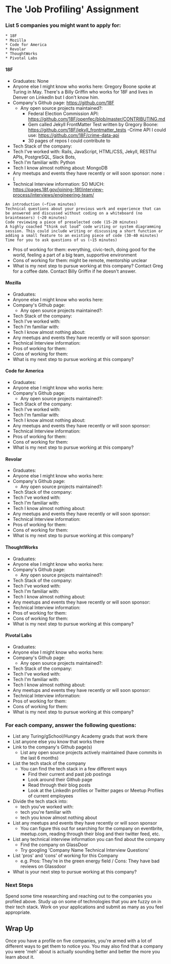 # The 'Job Profiling' Assignment

### List 5 companies you might want to apply for:
    * 18F 
    * Mozilla 
    * Code for America
    * Revolar
    * ThoughtWorks
    * Pivotal Labs

#### 18F
- Graduates: None
- Anyone else I might know who works here: Gregory Boone spoke at Turing in May. There's a Billy Griffin who works for 18F and lives in Denver on LinkedIn but I don't know him.
- Company's Github page: https://github.com/18F
  - Any open source projects maintained?:
    - Federal Election Commission API: https://github.com/18F/openfec/blob/master/CONTRIBUTING.md
    - Gem called Jekyll FrontMatter Test written by Gregory Boone: https://github.com/18F/jekyll_frontmatter_tests
    -Crime API I could use: https://github.com/18F/crime-data-api
    - 30 pages of repos I could contribute to
 - Tech Stack of the company:
  - Tech I've worked with: Rails, JavaScript, HTML/CSS, Jekyll, RESTful APIs, PostgreSQL, Slack Bots,
  - Tech I'm familiar with: Python
  - Tech I know almost nothing about: MongoDB
 - Any meetups and events they have recently or will soon sponsor: none :(
 - Technical Interview information: SO MUCH: https://pages.18f.gov/joining-18f/interview-process/interviews/engineering-team/
 ```
 An introduction (~five minutes)
Technical questions about your previous work and experience that can be answered and discussed without coding on a whiteboard (no brainteasers) (~20 minutes)
Code reviewing a piece of preselected code (15-20 minutes)
A highly coached “think out loud” code writing or system diagramming session. This could include writing or discussing a short function or adding a small feature to an existing piece of code (30-40 minutes)
Time for you to ask questions of us (~15 minutes)
```
 
 
 - Pros of working for them: everything, civic-tech, doing good for the world, feeling a part of a big team, supportive environment
 - Cons of working for them: might be remote, mentorship unclear
 - What is my next step to pursue working at this company? Contact Greg for a coffee date. Contact Billy Griffin if he doesn't answer.
 
#### Mozilla
 
 - Graduates:
- Anyone else I might know who works here: 
- Company's Github page:
  - Any open source projects maintained?:
 - Tech Stack of the company:
  - Tech I've worked with:
  - Tech I'm familiar with:
  - Tech I know almost nothing about:
 - Any meetups and events they have recently or will soon sponsor:
 - Technical Interview information:
 - Pros of working for them:
 - Cons of working for them:
 - What is my next step to pursue working at this company?
 
#### Code for America

 - Graduates:
- Anyone else I might know who works here: 
- Company's Github page:
  - Any open source projects maintained?:
 - Tech Stack of the company:
  - Tech I've worked with:
  - Tech I'm familiar with:
  - Tech I know almost nothing about:
 - Any meetups and events they have recently or will soon sponsor:
 - Technical Interview information:
 - Pros of working for them:
 - Cons of working for them:
 - What is my next step to pursue working at this company?
 
#### Revolar

 - Graduates:
- Anyone else I might know who works here: 
- Company's Github page:
  - Any open source projects maintained?:
 - Tech Stack of the company:
  - Tech I've worked with:
  - Tech I'm familiar with:
  - Tech I know almost nothing about:
 - Any meetups and events they have recently or will soon sponsor:
 - Technical Interview information:
 - Pros of working for them:
 - Cons of working for them:
 - What is my next step to pursue working at this company?
 
#### ThoughtWorks

 - Graduates:
- Anyone else I might know who works here: 
- Company's Github page:
  - Any open source projects maintained?:
 - Tech Stack of the company:
  - Tech I've worked with:
  - Tech I'm familiar with:
  - Tech I know almost nothing about:
 - Any meetups and events they have recently or will soon sponsor:
 - Technical Interview information:
 - Pros of working for them:
 - Cons of working for them:
 - What is my next step to pursue working at this company?
 
#### Pivotal Labs

 - Graduates:
- Anyone else I might know who works here: 
- Company's Github page:
  - Any open source projects maintained?:
 - Tech Stack of the company:
  - Tech I've worked with:
  - Tech I'm familiar with:
  - Tech I know almost nothing about:
 - Any meetups and events they have recently or will soon sponsor:
 - Technical Interview information:
 - Pros of working for them:
 - Cons of working for them:
 - What is my next step to pursue working at this company?


### For each company, answer the following questions:

- List any Turing/gSchool/Hungry Academy grads that work there
- List anyone else you know that works there
- Link to the company's Github page(s)
  - List any open source projects actively maintained (have commits in the last 6 months)
- List the tech stack of the company
  - You can find the tech stack in a few different ways
    - Find their current and past job postings
    - Look around their Github page
    - Read through their blog posts
    - Look at the LinkedIn profiles or Twitter pages or Meetup Profiles of current employees
- Divide the tech stack into:
  - tech you've worked with:
  - tech you're familiar with
  - tech you know almost nothing about
- List any meetups and events they have recently or will soon sponsor
  - You can figure this out for searching for the company on eventbrite, meetup.com, reading through their blog and their twitter feed, etc.
- List any technical interview information you can find about the company
  - Find the company on GlassDoor
  - Try googling 'Company Name Technical Interview Questions'
- List 'pros' and 'cons' of working for this Company
  - e.g. Pros: They're in the green energy field / Cons: They have bad reviews on Glassdoor
- What is your next step to pursue working at this company?

### Next Steps

Spend some time researching and reaching out to the companies you profiled above. Study up on some of technologies that you are fuzzy on in their tech stack. Work on your applications and submit as many as you feel appropriate.

## Wrap Up

Once you have a profile on five companies, you're armed with a lot of different ways to get them to notice you. You may also find that a company you were 'meh' about is actually sounding better and better the more you learn about it.

